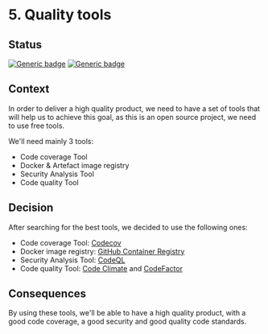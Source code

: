 # 5. Quality tools

## Status
[![Generic badge](https://img.shields.io/badge/Date-2023/12/31-blue.svg)](https://shields.io/)
[![Generic badge](https://img.shields.io/badge/Status-Accepted-Green.svg)](https://shields.io/)

## Context

In order to deliver a high quality product, we need to have a set of tools that will help us to achieve this goal, as
this is an open source project, we need to use free tools.

We'll need mainly 3 tools:

- Code coverage Tool
- Docker & Artefact image registry
- Security Analysis Tool
- Code quality Tool

## Decision

After searching for the best tools, we decided to use the following ones:

- Code coverage Tool: [Codecov](https://about.codecov.io/)
- Docker image registry: [GitHub Container Registry](https://docs.github.com/en/packages/guides/about-github-container-registry)
- Security Analysis Tool: [CodeQL](https://securitylab.github.com/tools/codeql)
- Code quality Tool: [Code Climate](https://codeclimate.com/) and [CodeFactor](https://www.codefactor.io/)

## Consequences

By using these tools, we'll be able to have a high quality product, with a good code coverage, a good security and good
quality code standards.


